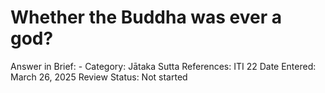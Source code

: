 # Whether the Buddha was ever a god?

Answer in Brief: -
 Category: Jātaka
Sutta References: ITI 22
Date Entered: March 26, 2025
Review Status: Not started